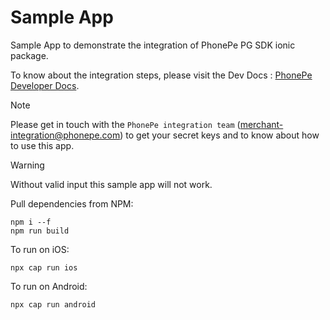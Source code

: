 # Sample App
Sample App to demonstrate the integration of PhonePe PG SDK ionic package.

To know about the integration steps, please visit the Dev Docs : [PhonePe Developer Docs](https://developer.phonepe.com/v1/docs/ionic-sdk-integration-standard).

> [!NOTE]
> Please get in touch with the ```PhonePe integration team``` (merchant-integration@phonepe.com) to get your secret keys and to know about how to use this app.

> [!WARNING]  
> Without valid input this sample app will not work.

Pull dependencies from NPM:
```
npm i --f
npm run build
```

To run on iOS:
```
npx cap run ios
```

To run on Android:
```
npx cap run android
```
